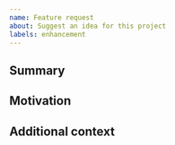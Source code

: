 ```yaml
---
name: Feature request
about: Suggest an idea for this project
labels: enhancement
---
```


<!--

Have you read the Code of Conduct? By filing an Issue, you are expected to comply with it, including treating everyone with respect: https://github.com/avanibbles/flowflow/blob/main/.github/CODE_OF_CONDUCT.md

-->

## Summary

<!-- One paragraph explanation of the feature. -->

## Motivation

<!-- Why are we doing this? What use cases does it support? What is the expected outcome? -->

## Additional context

<!-- Add any other context or screenshots about the feature request here. -->
